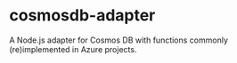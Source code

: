 # cosmosdb-adapter
A Node.js adapter for Cosmos DB with functions commonly (re)implemented in Azure projects.
